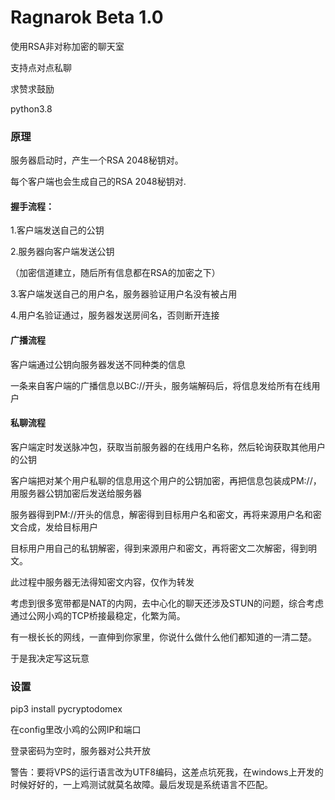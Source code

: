 Ragnarok Beta 1.0
===========
使用RSA非对称加密的聊天室

支持点对点私聊

求赞求鼓励

python3.8

### 原理

服务器启动时，产生一个RSA 2048秘钥对。

每个客户端也会生成自己的RSA 2048秘钥对.

#### 握手流程：

1.客户端发送自己的公钥

2.服务器向客户端发送公钥

（加密信道建立，随后所有信息都在RSA的加密之下）

3.客户端发送自己的用户名，服务器验证用户名没有被占用

4.用户名验证通过，服务器发送房间名，否则断开连接

#### 广播流程
客户端通过公钥向服务器发送不同种类的信息

一条来自客户端的广播信息以BC://开头，服务端解码后，将信息发给所有在线用户

#### 私聊流程

客户端定时发送脉冲包，获取当前服务器的在线用户名称，然后轮询获取其他用户的公钥

客户端把对某个用户私聊的信息用这个用户的公钥加密，再把信息包装成PM://，用服务器公钥加密后发送给服务器

服务器得到PM://开头的信息，解密得到目标用户名和密文，再将来源用户名和密文合成，发给目标用户

目标用户用自己的私钥解密，得到来源用户和密文，再将密文二次解密，得到明文。

此过程中服务器无法得知密文内容，仅作为转发

考虑到很多宽带都是NAT的内网，去中心化的聊天还涉及STUN的问题，综合考虑通过公网小鸡的TCP桥接最稳定，化繁为简。

有一根长长的网线，一直伸到你家里，你说什么做什么他们都知道的一清二楚。

于是我决定写这玩意

### 设置

pip3 install pycryptodomex

在config里改小鸡的公网IP和端口

登录密码为空时，服务器对公共开放

警告：要将VPS的运行语言改为UTF8编码，这差点坑死我，在windows上开发的时候好好的，一上鸡测试就莫名故障。最后发现是系统语言不匹配。



